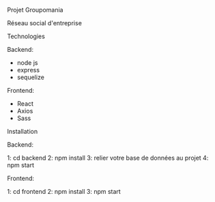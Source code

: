 

Projet Groupomania

Réseau social d'entreprise

Technologies

Backend: 

- node js
- express
- sequelize

Frontend: 

- React
- Axios
- Sass


Installation

Backend:

1: cd backend
2: npm install
3: relier votre base de données au projet
4: npm start

Frontend:

1: cd frontend
2: npm install
3: npm start
